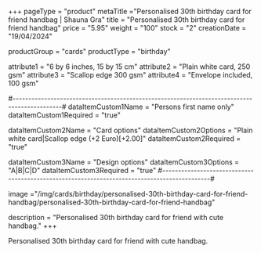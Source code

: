 +++
pageType = "product"
metaTitle ="Personalised 30th birthday card for friend handbag | Shauna Gra"
title = "Personalised 30th birthday card for friend handbag"
price = "5.95"
weight = "100"
stock = "2"
creationDate = "19/04/2024"

productGroup = "cards"
productType = "birthday"

attribute1 = "6 by 6 inches, 15 by 15 cm" 
attribute2 = "Plain white card, 250 gsm"
attribute3 = "Scallop edge 300 gsm"
attribute4 = "Envelope included, 100 gsm"

#---------------------------------------------------------------------------------------------#
dataItemCustom1Name = "Persons first name only"
dataItemCustom1Required = "true"

dataItemCustom2Name = "Card options"
dataItemCustom2Options = "Plain white card|Scallop edge (+2 Euro)[+2.00]"
dataItemCustom2Required = "true"

dataItemCustom3Name = "Design options"
dataItemCustom3Options = "A|B|C|D"
dataItemCustom3Required = "true"
#---------------------------------------------------------------------------------------------#

image ="/img/cards/birthday/personalised-30th-birthday-card-for-friend-handbag/personalised-30th-birthday-card-for-friend-handbag"

description = "Personalised 30th birthday card for friend with cute handbag."
+++

Personalised 30th birthday card for friend with cute handbag.
